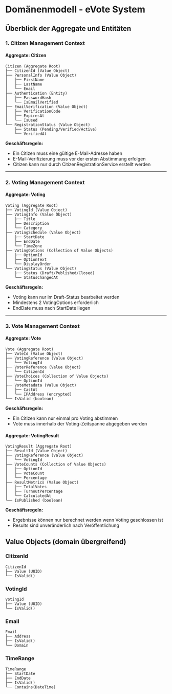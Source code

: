 # Domänenmodell - eVote System

## Überblick der Aggregate und Entitäten

### 1. Citizen Management Context

#### Aggregate: Citizen
```
Citizen (Aggregate Root)
├── CitizenId (Value Object)
├── PersonalInfo (Value Object)
│   ├── FirstName
│   ├── LastName
│   └── Email
├── Authentication (Entity)
│   ├── PasswordHash
│   └── IsEmailVerified
├── EmailVerification (Value Object)
│   ├── VerificationCode
│   ├── ExpiresAt
│   └── IsUsed
└── RegistrationStatus (Value Object)
    ├── Status (Pending/Verified/Active)
    └── VerifiedAt
```

**Geschäftsregeln:**
- Ein Citizen muss eine gültige E-Mail-Adresse haben
- E-Mail-Verifizierung muss vor der ersten Abstimmung erfolgen
- Citizen kann nur durch CitizenRegistrationService erstellt werden

---

### 2. Voting Management Context

#### Aggregate: Voting
```
Voting (Aggregate Root)
├── VotingId (Value Object)
├── VotingInfo (Value Object)
│   ├── Title
│   ├── Description
│   └── Category
├── VotingSchedule (Value Object)
│   ├── StartDate
│   ├── EndDate
│   └── TimeZone
├── VotingOptions (Collection of Value Objects)
│   ├── OptionId
│   ├── OptionText
│   └── DisplayOrder
└── VotingStatus (Value Object)
    ├── Status (Draft/Published/Closed)
    └── StatusChangedAt
```

**Geschäftsregeln:**
- Voting kann nur im Draft-Status bearbeitet werden
- Mindestens 2 VotingOptions erforderlich
- EndDate muss nach StartDate liegen

---

### 3. Vote Management Context

#### Aggregate: Vote
```
Vote (Aggregate Root)
├── VoteId (Value Object)
├── VotingReference (Value Object)
│   └── VotingId
├── VoterReference (Value Object)
│   └── CitizenId
├── VoteChoices (Collection of Value Objects)
│   └── OptionId
├── VoteMetadata (Value Object)
│   ├── CastAt
│   └── IPAddress (encrypted)
└── IsValid (boolean)
```

**Geschäftsregeln:**
- Ein Citizen kann nur einmal pro Voting abstimmen
- Vote muss innerhalb der Voting-Zeitspanne abgegeben werden

#### Aggregate: VotingResult
```
VotingResult (Aggregate Root)
├── ResultId (Value Object)
├── VotingReference (Value Object)
│   └── VotingId
├── VoteCounts (Collection of Value Objects)
│   ├── OptionId
│   ├── VoteCount
│   └── Percentage
├── ResultMetrics (Value Object)
│   ├── TotalVotes
│   ├── TurnoutPercentage
│   └── CalculatedAt
└── IsPublished (boolean)
```

**Geschäftsregeln:**
- Ergebnisse können nur berechnet werden wenn Voting geschlossen ist
- Results sind unveränderlich nach Veröffentlichung

## Value Objects (domain übergreifend)

### CitizenId
```
CitizenId
├── Value (UUID)
└── IsValid()
```

### VotingId  
```
VotingId
├── Value (UUID)
└── IsValid()
```

### Email
```
Email
├── Address
├── IsValid()
└── Domain
```

### TimeRange
```
TimeRange
├── StartDate
├── EndDate
├── IsValid()
└── Contains(DateTime)
```